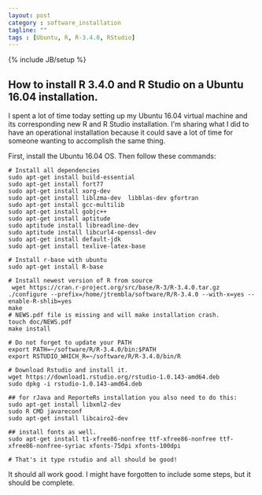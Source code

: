 ```yaml
---
layout: post
category : software_installation
tagline: ""
tags : [Ubuntu, R, R-3.4.0, RStudio]
---
```

{% include JB/setup %}

## How to install R 3.4.0 and R Studio on a Ubuntu 16.04 installation.
I spent a lot of time today setting up my Ubuntu 16.04 virtual machine and its corresponding new R and R Studio installation. I'm sharing what I did to have an operational installation because it could save a lot of time for someone wanting to accomplish the same thing.

First, install the Ubuntu 16.04 OS. Then follow these commands:

```
# Install all dependencies
sudo apt-get install build-essential
sudo apt-get install fort77
sudo apt-get install xorg-dev
sudo apt-get install liblzma-dev  libblas-dev gfortran
sudo apt-get install gcc-multilib
sudo apt-get install gobjc++
sudo apt-get install aptitude
sudo aptitude install libreadline-dev
sudo aptitude install libcurl4-openssl-dev
sudo apt-get install default-jdk
sudo apt-get install texlive-latex-base

# Install r-base with ubuntu
sudo apt-get install R-base

# Install newest version of R from source
 wget https://cran.r-project.org/src/base/R-3/R-3.4.0.tar.gz
./configure --prefix=/home/jtrembla/software/R/R-3.4.0 --with-x=yes --enable-R-shlib=yes
make
# NEWS.pdf file is missing and will make installation crash.
touch doc/NEWS.pdf
make install

# Do not forget to update your PATH
export PATH=~/software/R/R-3.4.0/bin:$PATH
export RSTUDIO_WHICH_R=~/software/R/R-3.4.0/bin/R

# Download Rstudio and install it.
wget https://download1.rstudio.org/rstudio-1.0.143-amd64.deb
sudo dpkg -i rstudio-1.0.143-amd64.deb

## for rJava and ReporteRs installation you also need to do this:
sudo apt-get install libxml2-dev
sudo R CMD javareconf
sudo apt-get install libcairo2-dev 

## install fonts as well.
sudo apt-get install t1-xfree86-nonfree ttf-xfree86-nonfree ttf-xfree86-nonfree-syriac xfonts-75dpi xfonts-100dpi

# That's it type rstudio and all should be good!

```
It should all work good. I might have forgotten to include some steps, but it should be complete. 


